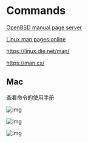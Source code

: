 <!-- #shell-cmd #bash-cmd #linux-cmd -->
# Commands

[OpenBSD manual page server](https://man.openbsd.org/)

[Linux man pages online](http://www.man7.org/linux/man-pages/index.html)

<https://linux.die.net/man/>

<https://man.cx/>

## Mac

查看命令的使用手册

![img](https://gitee.com/mrhuangyuhui/images/raw/master/mac/mac-manpage-1.png)

![img](https://gitee.com/mrhuangyuhui/images/raw/master/mac/mac-manpage-2.png)

![img](https://gitee.com/mrhuangyuhui/images/raw/master/mac/mac-manpage-3.png)
